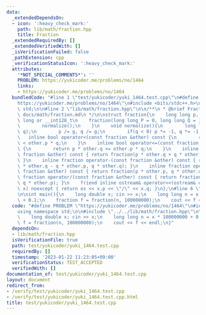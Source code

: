 ```yaml
---
data:
  _extendedDependsOn:
  - icon: ':heavy_check_mark:'
    path: lib/math/fraction.hpp
    title: Fraction
  _extendedRequiredBy: []
  _extendedVerifiedWith: []
  _isVerificationFailed: false
  _pathExtension: cpp
  _verificationStatusIcon: ':heavy_check_mark:'
  attributes:
    '*NOT_SPECIAL_COMMENTS*': ''
    PROBLEM: https://yukicoder.me/problems/no/1464
    links:
    - https://yukicoder.me/problems/no/1464
  bundledCode: "#line 1 \"test/yukicoder/yuki_1464.test.cpp\"\n#define PROBLEM \"\
    https://yukicoder.me/problems/no/1464\"\n#include <bits/stdc++.h>\nusing namespace\
    \ std;\n\n#line 2 \"lib/math/fraction.hpp\"\n\n/**\n * @brief Fraction\n * @docs\
    \ docs/math/fraction.md\n */\n\nstruct fraction{\n    long long p, q; // long\
    \ long or __int128_t\n    fraction(long long P = 0, long long Q = 1): p(P), q(Q){\n\
    \        normalize();\n    }\n    void normalize(){\n        long long g = __gcd(p,\
    \ q);\n        p /= g, q /= g;\n        if(q < 0) p *= -1, q *= -1;\n    }\n \
    \   inline bool operator<(const fraction &other) const {\n        return p * other.q\
    \ < other.p * q;\n    }\n    inline bool operator<=(const fraction &other) const\
    \ {\n        return p * other.q <= other.p * q;\n    }\n    inline fraction operator+(const\
    \ fraction &other) const { return fraction(p * other.q + q * other.p, q * other.q);\
    \ }\n    inline fraction operator-(const fraction &other) const { return fraction(p\
    \ * other.q - q * other.p, q * other.q); }\n    inline fraction operator*(const\
    \ fraction &other) const { return fraction(p * other.p, q * other.q); }\n    inline\
    \ fraction operator/(const fraction &other) const { return fraction(p * other.q,\
    \ q * other.p); }\n    friend inline ostream& operator<<(ostream& os, const fraction&\
    \ x) noexcept { return os << x.p << \"/\" << x.q; }\n};\n#line 6 \"test/yukicoder/yuki_1464.test.cpp\"\
    \n\nint main(){\n    long double x; cin >> x;\n    long long n = x * 100000000\
    \ + 0.1;\n    fraction f = fraction(n, 100000000);\n    cout << f << endl;\n}\n"
  code: "#define PROBLEM \"https://yukicoder.me/problems/no/1464\"\n#include <bits/stdc++.h>\n\
    using namespace std;\n\n#include \"../../lib/math/fraction.hpp\"\n\nint main(){\n\
    \    long double x; cin >> x;\n    long long n = x * 100000000 + 0.1;\n    fraction\
    \ f = fraction(n, 100000000);\n    cout << f << endl;\n}"
  dependsOn:
  - lib/math/fraction.hpp
  isVerificationFile: true
  path: test/yukicoder/yuki_1464.test.cpp
  requiredBy: []
  timestamp: '2023-01-22 11:23:05+09:00'
  verificationStatus: TEST_ACCEPTED
  verifiedWith: []
documentation_of: test/yukicoder/yuki_1464.test.cpp
layout: document
redirect_from:
- /verify/test/yukicoder/yuki_1464.test.cpp
- /verify/test/yukicoder/yuki_1464.test.cpp.html
title: test/yukicoder/yuki_1464.test.cpp
---
```

